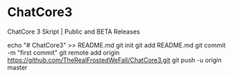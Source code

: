 # ChatCore3
ChatCore 3 Skript | Public and BETA Releases

echo "# ChatCore3" >> README.md
git init
git add README.md
git commit -m "first commit"
git remote add origin https://github.com/TheRealFrostedWeFall/ChatCore3.git
git push -u origin master
